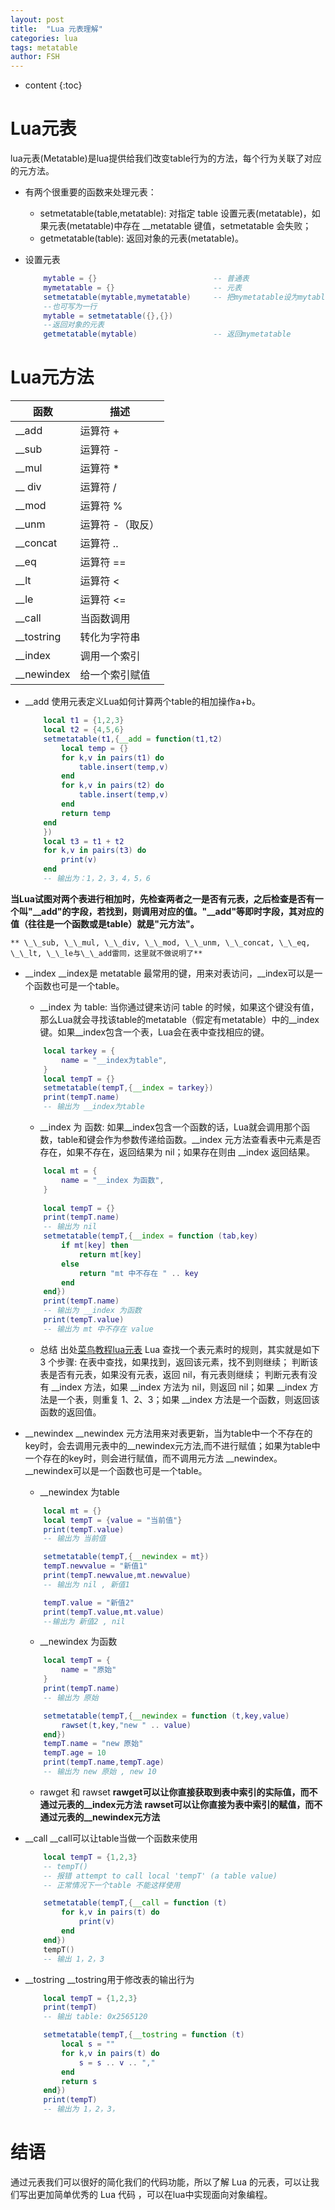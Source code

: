 ```yaml
---
layout: post
title:  "Lua 元表理解"
categories: lua
tags: metatable
author: FSH
---
```


* content
{:toc}

# Lua元表

lua元表(Metatable)是lua提供给我们改变table行为的方法，每个行为关联了对应的元方法。
* 有两个很重要的函数来处理元表：
    * setmetatable(table,metatable): 对指定 table 设置元表(metatable)，如果元表(metatable)中存在 __metatable 键值，setmetatable 会失败；
    * getmetatable(table): 返回对象的元表(metatable)。






* 设置元表

    ``` lua
        mytable = {}                          -- 普通表 
        mymetatable = {}                      -- 元表
        setmetatable(mytable,mymetatable)     -- 把mymetatable设为mytable的元表 
        --也可写为一行
        mytable = setmetatable({},{})
        --返回对象的元表
        getmetatable(mytable)                 -- 返回mymetatable
    ```

# Lua元方法

函数  | 描述
------------- | -------------
__add  |  运算符 +
__sub  |  运算符 -
__mul  |  运算符 *
__ div  |  运算符 /
__mod  |  运算符 %
__unm  |  运算符 -（取反）
__concat  |  运算符 ..
__eq  |  运算符 ==
__lt  |  运算符 <
__le  |  运算符 <=
__call  |  当函数调用
__tostring  |  转化为字符串
__index  |  调用一个索引
__newindex  |  给一个索引赋值

* \_\_add
    使用元表定义Lua如何计算两个table的相加操作a+b。

    ``` lua
        local t1 = {1,2,3}
        local t2 = {4,5,6}
        setmetatable(t1,{__add = function(t1,t2)
            local temp = {}
            for k,v in pairs(t1) do
                table.insert(temp,v)
            end
            for k,v in pairs(t2) do
                table.insert(temp,v)
            end
            return temp
        end
        })
        local t3 = t1 + t2
        for k,v in pairs(t3) do
            print(v)
        end
        -- 输出为：1，2，3，4，5，6
    ```
**当Lua试图对两个表进行相加时，先检查两者之一是否有元表，之后检查是否有一个叫"__add"的字段，若找到，则调用对应的值。"__add"等即时字段，其对应的值（往往是一个函数或是table）就是"元方法"。**

    ** \_\_sub, \_\_mul, \_\_div, \_\_mod, \_\_unm, \_\_concat, \_\_eq, \_\_lt, \_\_le与\_\_add雷同，这里就不做说明了**

* \_\_index
    \_\_index是 metatable 最常用的键，用来对表访问，\_\_index可以是一个函数也可是一个table。

    * \_\_index 为 table:
    当你通过键来访问 table 的时候，如果这个键没有值，那么Lua就会寻找该table的metatable（假定有metatable）中的\_\_index 键。如果\_\_index包含一个表，Lua会在表中查找相应的键。

    ``` lua
        local tarkey = {
            name = "__index为table",
        }
        local tempT = {}
        setmetatable(tempT,{__index = tarkey})
        print(tempT.name)
        -- 输出为 __index为table
    ```

    * \_\_index 为 函数:
    如果\_\_index包含一个函数的话，Lua就会调用那个函数，table和键会作为参数传递给函数。\_\_index 元方法查看表中元素是否存在，如果不存在，返回结果为 nil；如果存在则由 \_\_index 返回结果。

    ``` lua
        local mt = {
            name = "__index 为函数",
        }
        
        local tempT = {}
        print(tempT.name)
        -- 输出为 nil
        setmetatable(tempT,{__index = function (tab,key)
            if mt[key] then 
                return mt[key]
            else
                return "mt 中不存在 " .. key
            end
        end})
        print(tempT.name)
        -- 输出为 __index 为函数
        print(tempT.value)
        -- 输出为 mt 中不存在 value
    ```

    * 总结
        出处[菜鸟教程lua元表](https://www.runoob.com/lua/lua-metatables.html)
        Lua 查找一个表元素时的规则，其实就是如下 3 个步骤:
            在表中查找，如果找到，返回该元素，找不到则继续；
            判断该表是否有元表，如果没有元表，返回 nil，有元表则继续；
            判断元表有没有 \_\_index 方法，如果 \_\_index 方法为 nil，则返回 nil；如果 \_\_index 方法是一个表，则重复 1、2、3；如果 \_\_index 方法是一个函数，则返回该函数的返回值。

* \_\_newindex
    \_\_newindex 元方法用来对表更新，当为table中一个不存在的key时，会去调用元表中的\_\_newindex元方法,而不进行赋值；如果为table中一个存在的key时，则会进行赋值，而不调用元方法 \_\_newindex。\_\_newindex可以是一个函数也可是一个table。

    * \_\_newindex 为table

    ``` lua 
        local mt = {}
        local tempT = {value = "当前值"}
        print(tempT.value)
        -- 输出为 当前值

        setmetatable(tempT,{__newindex = mt})
        tempT.newvalue = "新值1"
        print(tempT.newvalue,mt.newvalue)
        -- 输出为 nil , 新值1

        tempT.value = "新值2"
        print(tempT.value,mt.value)
        --输出为 新值2 , nil
    ```

    * \_\_newindex 为函数
    
    ``` lua
        local tempT = {
            name = "原始"
        }
        print(tempT.name)
        -- 输出为 原始

        setmetatable(tempT,{__newindex = function (t,key,value)
            rawset(t,key,"new " .. value)
        end})
        tempT.name = "new 原始"
        tempT.age = 10
        print(tempT.name,tempT.age)
        -- 输出为 new 原始 , new 10
    ```
    * rawget 和 rawset
    **rawget可以让你直接获取到表中索引的实际值，而不通过元表的\_\_index元方法**
    **rawset可以让你直接为表中索引的赋值，而不通过元表的\_\_newindex元方法**

* \_\_call
    \_\_call可以让table当做一个函数来使用

    ``` lua 
        local tempT = {1,2,3}
        -- tempT()
        -- 报错 attempt to call local 'tempT' (a table value) 
        -- 正常情况下一个table 不能这样使用

        setmetatable(tempT,{__call = function (t)
            for k,v in pairs(t) do
                print(v)
            end
        end})
        tempT()
        -- 输出 1，2，3
    ```

* \_\_tostring
    \_\_tostring用于修改表的输出行为

    ``` lua 
        local tempT = {1,2,3}
        print(tempT)
        -- 输出 table: 0x2565120

        setmetatable(tempT,{__tostring = function (t)
            local s = ""
            for k,v in pairs(t) do
                s = s .. v .. ","
            end
            return s
        end})
        print(tempT)
        -- 输出为 1，2，3，
    ```

# 结语

通过元表我们可以很好的简化我们的代码功能，所以了解 Lua 的元表，可以让我们写出更加简单优秀的 Lua 代码 ，可以在lua中实现面向对象编程。